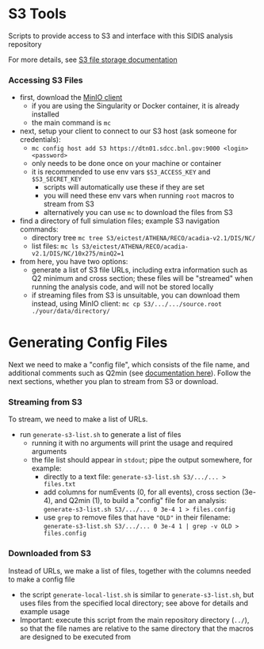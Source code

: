 # S3 Tools

Scripts to provide access to S3 and interface with this SIDIS analysis
repository

For more details, see [S3 file storage documentation](https://doc.athena-eic.org/en/latest/howto/s3_file_storage.html)

### Accessing S3 Files
- first, download the [MinIO client](https://docs.min.io/docs/minio-client-complete-guide)
  - if you are using the Singularity or Docker container, it is already installed
  - the main command is `mc`
- next, setup your client to connect to our S3 host (ask someone for credentials):
  - `mc config host add S3 https://dtn01.sdcc.bnl.gov:9000 <login> <password>`
  - only needs to be done once on your machine or container
  - it is recommended to use env vars `$S3_ACCESS_KEY` and `$S3_SECRET_KEY`
    - scripts will automatically use these if they are set
    - you will need these env vars when running `root` macros to stream from S3
    - alternatively you can use `mc` to download the files from S3
- find a directory of full simulation files; example S3 navigation commands:
  - directory tree `mc tree S3/eictest/ATHENA/RECO/acadia-v2.1/DIS/NC/`
  - list files: `mc ls S3/eictest/ATHENA/RECO/acadia-v2.1/DIS/NC/10x275/minQ2=1`
- from here, you have two options:
  - generate a list of S3 file URLs, including extra information such as Q2
    minimum and cross section; these files will be "streamed" when running
    the analysis code, and will not be stored locally
  - if streaming files from S3 is unsuitable, you can download them instead,
    using MinIO client: `mc cp S3/.../.../source.root ./your/data/directory/`

# Generating Config Files
Next we need to make a "config file", which consists of the file name, and
additional comments such as Q2min (see [documentation here](../tutorial/README.md)).
Follow the next sections, whether you plan to stream from S3 or download.

### Streaming from S3
To stream, we need to make a list of URLs.
- run `generate-s3-list.sh` to generate a list of files
  - running it with no arguments will print the usage and required arguments
  - the file list should appear in `stdout`; pipe the output somewhere, for example:
    - directly to a text file:
      `generate-s3-list.sh S3/.../... > files.txt`
    - add columns for numEvents (0, for all events), cross section (3e-4), and
      Q2min (1), to build a "config" file for an analysis:
      `generate-s3-list.sh S3/.../... 0 3e-4 1 > files.config`
    - use `grep` to remove files that have `"OLD"` in their filename:
      `generate-s3-list.sh S3/.../... 0 3e-4 1 | grep -v OLD > files.config`

### Downloaded from S3
Instead of URLs, we make a list of files, together with the columns needed to
make a config file
- the script `generate-local-list.sh` is similar to `generate-s3-list.sh`, but
  uses files from the specified local directory; see above for details and
  example usage
- Important: execute this script from the main repository directory (`../`), so
  that the file names are relative to the same directory that the macros are
  designed to be executed from
